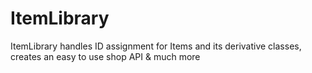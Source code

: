 # ItemLibrary

ItemLibrary handles ID assignment for Items and its derivative classes, creates an easy to use shop API &amp; much more